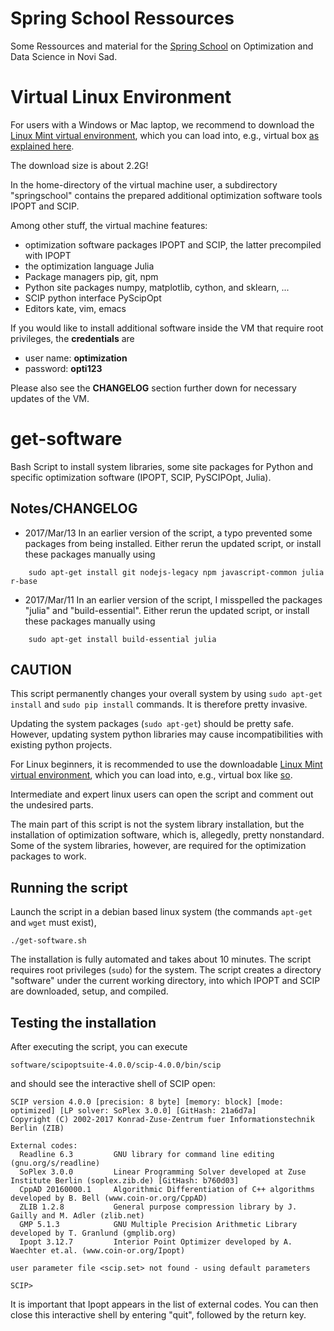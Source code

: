 # Spring School Ressources

Some Ressources and material for the [Spring School](http://optdata-springschool.com/index.php/en/) on Optimization and Data Science in Novi Sad.

# Virtual Linux Environment

For users with a Windows or Mac laptop, we recommend to download the [Linux Mint virtual environment](http://www.zib.de/hendel/download/Linux_Mint_18.1_xfce.ova),
which you can load into, e.g., virtual box [as explained here](https://www.maketecheasier.com/import-export-ova-files-in-virtualbox/).

The download size is about 2.2G!

In the home-directory of the virtual machine user, a subdirectory "springschool" contains
the prepared additional optimization software tools IPOPT and SCIP.

Among other stuff, the virtual machine features:

- optimization software packages IPOPT and SCIP, the latter precompiled with IPOPT
- the optimization language Julia
- Package managers pip, git, npm
- Python site packages numpy, matplotlib, cython, and sklearn, ...
- SCIP python interface PyScipOpt
- Editors kate, vim, emacs

If you would like to install additional software inside the VM that require root privileges, the **credentials** are

- user name: **optimization**
- password: **opti123**

Please also see the **CHANGELOG** section further down for necessary updates of the VM.


# get-software

Bash Script to install system libraries, some site packages for Python
and specific optimization software (IPOPT, SCIP, PySCIPOpt, Julia).

Notes/CHANGELOG
-----

- 2017/Mar/13 In an earlier version of the script, a typo prevented some packages from being installed. Either rerun the updated script,
or install these packages manually using
```
    sudo apt-get install git nodejs-legacy npm javascript-common julia r-base
```

- 2017/Mar/11 In an earlier version of the script, I misspelled the packages "julia" and "build-essential". Either rerun the updated script,
or install these packages manually using
```
    sudo apt-get install build-essential julia
```

CAUTION
-------

This script permanently changes your overall system by using `sudo apt-get install` and `sudo pip install` commands.
It is therefore pretty invasive.


Updating the system packages (`sudo apt-get`) should be pretty safe. However, updating system python libraries may cause incompatibilities
with existing python projects.

For Linux beginners, it is recommended to
use the downloadable [Linux Mint virtual environment](http://www.zib.de/hendel/download/Linux_Mint_18.1_xfce.ova),
which you can load into, e.g., virtual box like [so](https://www.maketecheasier.com/import-export-ova-files-in-virtualbox/).


Intermediate and expert linux users can open the script and comment out the undesired parts.

The main part of this script is not the system library installation, but the installation of optimization software, which is,
allegedly, pretty nonstandard. Some of the system libraries, however, are required for the optimization packages to work.


Running the script
------------------

Launch the script in a debian based linux system (the commands `apt-get` and `wget` must exist),

```
./get-software.sh
```

The installation is fully automated and takes about 10 minutes.
The script requires root privileges (`sudo`) for the system.
The script creates a directory "software" under the current working directory,
into which IPOPT and SCIP are downloaded, setup, and compiled.


Testing the installation
------------------------

After executing the script, you can execute
```
software/scipoptsuite-4.0.0/scip-4.0.0/bin/scip
```

and should see the interactive shell of SCIP open:

```
SCIP version 4.0.0 [precision: 8 byte] [memory: block] [mode: optimized] [LP solver: SoPlex 3.0.0] [GitHash: 21a6d7a]
Copyright (C) 2002-2017 Konrad-Zuse-Zentrum fuer Informationstechnik Berlin (ZIB)

External codes:
  Readline 6.3         GNU library for command line editing (gnu.org/s/readline)
  SoPlex 3.0.0         Linear Programming Solver developed at Zuse Institute Berlin (soplex.zib.de) [GitHash: b760d03]
  CppAD 20160000.1     Algorithmic Differentiation of C++ algorithms developed by B. Bell (www.coin-or.org/CppAD)
  ZLIB 1.2.8           General purpose compression library by J. Gailly and M. Adler (zlib.net)
  GMP 5.1.3            GNU Multiple Precision Arithmetic Library developed by T. Granlund (gmplib.org)
  Ipopt 3.12.7         Interior Point Optimizer developed by A. Waechter et.al. (www.coin-or.org/Ipopt)

user parameter file <scip.set> not found - using default parameters

SCIP>
```

It is important that Ipopt appears in the list of external codes.
You can then close this interactive shell by entering "quit", followed by the return key.














